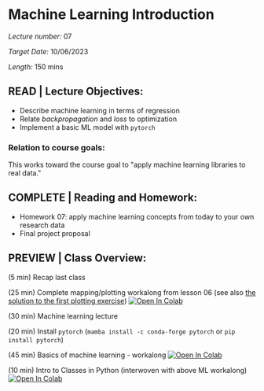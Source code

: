 # Machine Learning Introduction

*Lecture number:* 07

*Target Date:* 10/06/2023

*Length:* 150 mins

## READ | Lecture Objectives:

* Describe machine learning in terms of regression
* Relate *backpropagation* and *loss* to optimization
* Implement a basic ML model with `pytorch`

### Relation to course goals:

This works toward the course goal to "apply machine learning libraries to real data."

## COMPLETE | Reading and Homework:

* Homework 07: apply machine learning concepts from today to your own research data
* Final project proposal

## PREVIEW | Class Overview:

(5 min) Recap last class

(25 min) Complete mapping/plotting workalong from lesson 06 (see also [the solution to the first plotting exercise](https://github.com/taobrienlbl/advanced_earth_science_data_analysis/blob/spring_2023_iub/lessons/06_advanced_plotting/06_workalong01_advanced_plotting_SOLUTION.ipynb))
<a target="_blank" href="https://colab.research.google.com/github/taobrienlbl/advanced_earth_science_data_analysis/blob/spring_2023_iub/lessons/06_advanced_plotting/06_workalong02_mapping.ipynb">
  <img src="https://colab.research.google.com/assets/colab-badge.svg" alt="Open In Colab"/>
</a>

(30 min) Machine learning lecture

(20 min) Install `pytorch` (`mamba install -c conda-forge pytorch` or `pip install pytorch`)

(45 min) Basics of machine learning - workalong
<a target="_blank" href="https://colab.research.google.com/github/taobrienlbl/advanced_earth_science_data_analysis/blob/spring_2023_iub/lessons/07_machine_learning_intro/07_workalong01_machine_learning_basics.ipynb">
  <img src="https://colab.research.google.com/assets/colab-badge.svg" alt="Open In Colab"/>
</a>

(10 min) Intro to Classes in Python (interwoven with above ML workalong)
<a target="_blank" href="https://colab.research.google.com/github/taobrienlbl/advanced_earth_science_data_analysis/blob/spring_2023_iub/lessons/07_machine_learning_intro/07_workalong02_intro_to_classes.ipynb">
  <img src="https://colab.research.google.com/assets/colab-badge.svg" alt="Open In Colab"/>
</a>


